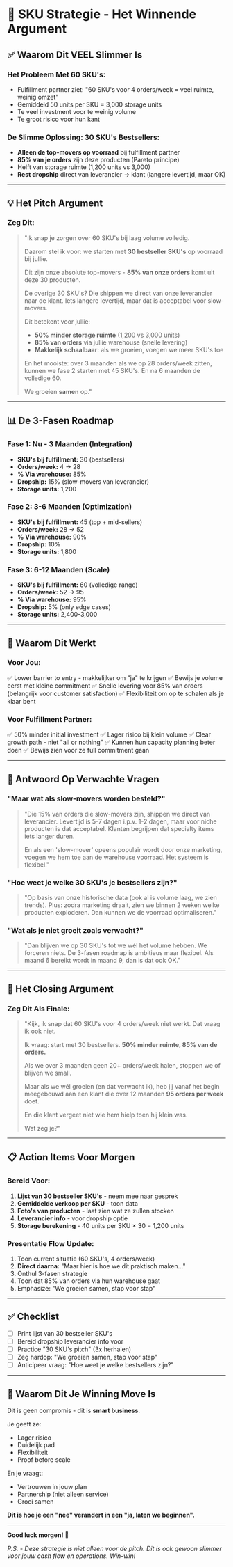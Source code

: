 # 🎯 SKU Strategie - Het Winnende Argument

## ✅ **Waarom Dit VEEL Slimmer Is**

### **Het Probleem Met 60 SKU's:**

- Fulfillment partner ziet: "60 SKU's voor 4 orders/week = veel ruimte, weinig omzet"
- Gemiddeld 50 units per SKU = 3,000 storage units
- Te veel investment voor te weinig volume
- Te groot risico voor hun kant

### **De Slimme Oplossing: 30 SKU's Bestsellers:**

- **Alleen de top-movers op voorraad** bij fulfillment partner
- **85% van je orders** zijn deze producten (Pareto principe)
- Helft van storage ruimte (1,200 units vs 3,000)
- **Rest dropship** direct van leverancier → klant (langere levertijd, maar OK)

---

## 💡 **Het Pitch Argument**

### **Zeg Dit:**

> "Ik snap je zorgen over 60 SKU's bij laag volume volledig.
>
> Daarom stel ik voor: we starten met **30 bestseller SKU's** op voorraad bij jullie.
>
> Dit zijn onze absolute top-movers - **85% van onze orders** komt uit deze 30 producten.
>
> De overige 30 SKU's? Die shippen we direct van onze leverancier naar de klant.
> Iets langere levertijd, maar dat is acceptabel voor slow-movers.
>
> Dit betekent voor jullie:
>
> - **50% minder storage ruimte** (1,200 vs 3,000 units)
> - **85% van orders** via jullie warehouse (snelle levering)
> - **Makkelijk schaalbaar**: als we groeien, voegen we meer SKU's toe
>
> En het mooiste: over 3 maanden als we op 28 orders/week zitten,
> kunnen we fase 2 starten met 45 SKU's. En na 6 maanden de volledige 60.
>
> We groeien **samen** op."

---

## 📊 **De 3-Fasen Roadmap**

### **Fase 1: Nu - 3 Maanden (Integration)**

- **SKU's bij fulfillment:** 30 (bestsellers)
- **Orders/week:** 4 → 28
- **% Via warehouse:** 85%
- **Dropship:** 15% (slow-movers van leverancier)
- **Storage units:** 1,200

### **Fase 2: 3-6 Maanden (Optimization)**

- **SKU's bij fulfillment:** 45 (top + mid-sellers)
- **Orders/week:** 28 → 52
- **% Via warehouse:** 90%
- **Dropship:** 10%
- **Storage units:** 1,800

### **Fase 3: 6-12 Maanden (Scale)**

- **SKU's bij fulfillment:** 60 (volledige range)
- **Orders/week:** 52 → 95
- **% Via warehouse:** 95%
- **Dropship:** 5% (only edge cases)
- **Storage units:** 2,400-3,000

---

## 🎯 **Waarom Dit Werkt**

### **Voor Jou:**

✅ Lower barrier to entry - makkelijker om "ja" te krijgen
✅ Bewijs je volume eerst met kleine commitment
✅ Snelle levering voor 85% van orders (belangrijk voor customer satisfaction)
✅ Flexibiliteit om op te schalen als je klaar bent

### **Voor Fulfillment Partner:**

✅ 50% minder initial investment
✅ Lager risico bij klein volume
✅ Clear growth path - niet "all or nothing"
✅ Kunnen hun capacity planning beter doen
✅ Bewijs zien voor ze full commitment gaan

---

## 💬 **Antwoord Op Verwachte Vragen**

### **"Maar wat als slow-movers worden besteld?"**

> "Die 15% van orders die slow-movers zijn, shippen we direct van leverancier.
> Levertijd is 5-7 dagen i.p.v. 1-2 dagen, maar voor niche producten is dat acceptabel.
> Klanten begrijpen dat specialty items iets langer duren.
>
> En als een 'slow-mover' opeens populair wordt door onze marketing,
> voegen we hem toe aan de warehouse voorraad. Het systeem is flexibel."

### **"Hoe weet je welke 30 SKU's je bestsellers zijn?"**

> "Op basis van onze historische data (ook al is volume laag, we zien trends).
> Plus: zodra marketing draait, zien we binnen 2 weken welke producten exploderen.
> Dan kunnen we de voorraad optimaliseren."

### **"Wat als je niet groeit zoals verwacht?"**

> "Dan blijven we op 30 SKU's tot we wél het volume hebben.
> We forceren niets. De 3-fasen roadmap is ambitieus maar flexibel.
> Als maand 6 bereikt wordt in maand 9, dan is dat ook OK."

---

## 🚀 **Het Closing Argument**

### **Zeg Dit Als Finale:**

> "Kijk, ik snap dat 60 SKU's voor 4 orders/week niet werkt.
> Dat vraag ik ook niet.
>
> Ik vraag: start met 30 bestsellers.
> **50% minder ruimte, 85% van de orders.**
>
> Als we over 3 maanden geen 20+ orders/week halen,
> stoppen we of blijven we small.
>
> Maar als we wél groeien (en dat verwacht ik),
> heb jij vanaf het begin meegebouwd aan een klant
> die over 12 maanden **95 orders per week** doet.
>
> En die klant vergeet niet wie hem hielp toen hij klein was.
>
> Wat zeg je?"

---

## 📋 **Action Items Voor Morgen**

### **Bereid Voor:**

1. **Lijst van 30 bestseller SKU's** - neem mee naar gesprek
2. **Gemiddelde verkoop per SKU** - toon data
3. **Foto's van producten** - laat zien wat ze zullen stocken
4. **Leverancier info** - voor dropship optie
5. **Storage berekening** - 40 units per SKU × 30 = 1,200 units

### **Presentatie Flow Update:**

1. Toon current situatie (60 SKU's, 4 orders/week)
2. **Direct daarna:** "Maar hier is hoe we dit praktisch maken..."
3. Onthul 3-fasen strategie
4. Toon dat 85% van orders via hun warehouse gaat
5. Emphasize: "We groeien samen, stap voor stap"

---

## ✅ **Checklist**

- [ ] Print lijst van 30 bestseller SKU's
- [ ] Bereid dropship leverancier info voor
- [ ] Practice "30 SKU's pitch" (3x herhalen)
- [ ] Zeg hardop: "We groeien samen, stap voor stap"
- [ ] Anticipeer vraag: "Hoe weet je welke bestsellers zijn?"

---

## 🎉 **Waarom Dit Je Winning Move Is**

Dit is geen compromis - dit is **smart business**.

Je geeft ze:

- Lager risico
- Duidelijk pad
- Flexibiliteit
- Proof before scale

En je vraagt:

- Vertrouwen in jouw plan
- Partnership (niet alleen service)
- Groei samen

**Dit is hoe je een "nee" verandert in een "ja, laten we beginnen".**

---

**Good luck morgen! 🚀**

_P.S. - Deze strategie is niet alleen voor de pitch.
Dit is ook gewoon slimmer voor jouw cash flow en operations. Win-win!_
